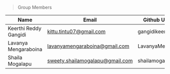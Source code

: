 

>Group Members
>
| Name    | Email   | Github Username |
|----------|---------|-----------------|
|  Keerthi Reddy Gangidi  | kittu.tintu07@gmail.com | gangidikeerthireddy  |
|  Lavanya Mengaraboina  | lavanyamengaraboina@gmail.com | LavanyaMengaraboina  |
|  Shaila Mogalapu | sweety.shailamogalapu@gmail.com | shailamogalapu |
